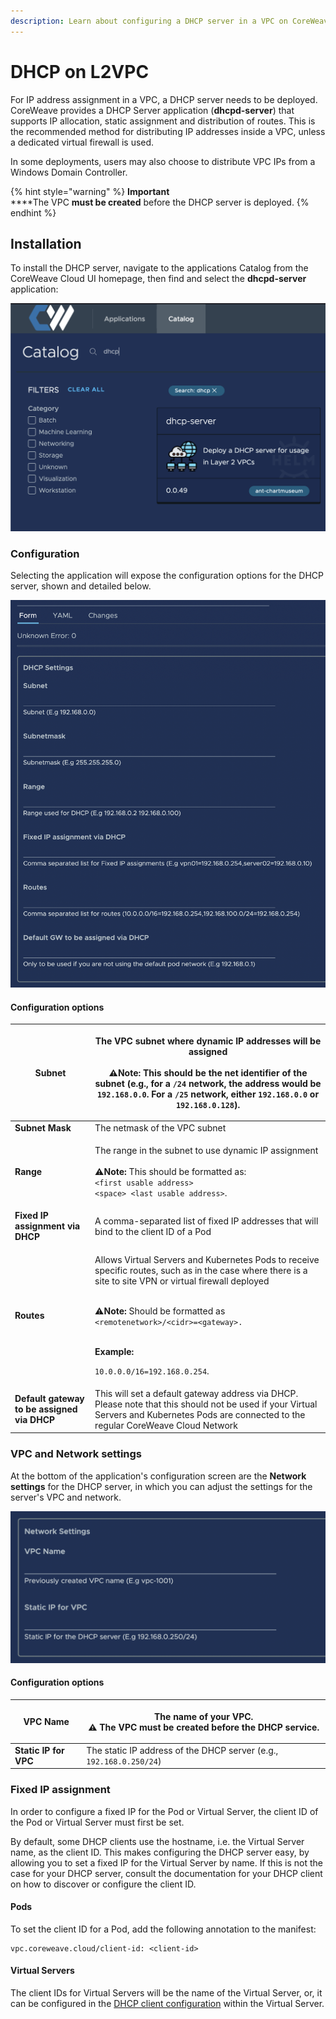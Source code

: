 ```yaml
---
description: Learn about configuring a DHCP server in a VPC on CoreWeave.
---
```


# DHCP on L2VPC

For IP address assignment in a VPC, a DHCP server needs to be deployed. CoreWeave provides a DHCP Server application (**dhcpd-server**) that supports IP allocation, static assignment and distribution of routes. This is the recommended method for distributing IP addresses inside a VPC, unless a dedicated virtual firewall is used.

In some deployments, users may also choose to distribute VPC IPs from a Windows Domain Controller.

{% hint style="warning" %}
**Important**\
****The VPC **must be created** before the DHCP server is deployed.
{% endhint %}

## Installation

To install the DHCP server, navigate to the applications Catalog from the CoreWeave Cloud UI homepage, then find and select the **dhcpd-server** application:

![](<../../../.gitbook/assets/dhcp (1).png>)

### Configuration

Selecting the application will expose the configuration options for the DHCP server, shown and detailed below.

![DHCP configuration settings, exposed by clicking the DHCP server application](<../../../.gitbook/assets/image (15).png>)

#### Configuration options

| **Subnet**                                  | <p>The VPC subnet where dynamic IP addresses will be assigned<br><br><span data-gb-custom-inline data-tag="emoji" data-code="26a0">⚠</span><strong>Note:</strong> This should be the net identifier of the subnet (e.g., for a <code>/24</code> network, the address would be <code>192.168.0.0</code>. For a <code>/25</code> network, either <code>192.168.0.0</code> or <code>192.168.0.128</code>).</p>                                                      |
| ------------------------------------------- | ---------------------------------------------------------------------------------------------------------------------------------------------------------------------------------------------------------------------------------------------------------------------------------------------------------------------------------------------------------------------------------------------------------------------------------------------------------------- |
| **Subnet Mask**                             | The netmask of the VPC subnet                                                                                                                                                                                                                                                                                                                                                                                                                                    |
| **Range**                                   | <p>The range in the subnet to use dynamic IP assignment<br><br><span data-gb-custom-inline data-tag="emoji" data-code="26a0">⚠</span><strong>Note:</strong> This should be formatted as:<br><code>&#x3C;first usable address> &#x3C;space> &#x3C;last usable address></code>.</p>                                                                                                                                                                                |
| **Fixed IP assignment via DHCP**            | A comma-separated list of fixed IP addresses that will bind to the client ID of a Pod                                                                                                                                                                                                                                                                                                                                                                            |
| **Routes**                                  | <p>Allows Virtual Servers and Kubernetes Pods to receive specific routes, such as in the case where there is a site to site VPN or virtual firewall deployed</p><p><br><span data-gb-custom-inline data-tag="emoji" data-code="26a0">⚠</span><strong>Note:</strong> Should be formatted as <code>&#x3C;remotenetwork>/&#x3C;cidr>=&#x3C;gateway>.</code> </p><p><strong></strong><br><strong>Example:</strong></p><p><code>10.0.0.0/16=192.168.0.254</code>.</p> |
| **Default gateway to be assigned via DHCP** | This will set a default gateway address via DHCP. Please note that this should not be used if your Virtual Servers and Kubernetes Pods are connected to the regular CoreWeave Cloud Network                                                                                                                                                                                                                                                                      |

### VPC and Network settings

At the bottom of the application's configuration screen are the **Network settings** for the DHCP server, in which you can adjust the settings for the server's VPC and network.

![Network settings for DHCP server application.](<../../../.gitbook/assets/image (14).png>)

#### Configuration options

| **VPC Name**          | <p>The name of your VPC. <br><span data-gb-custom-inline data-tag="emoji" data-code="26a0">⚠</span> The VPC must be created <strong>before the DHCP service.</strong></p> |
| --------------------- | ------------------------------------------------------------------------------------------------------------------------------------------------------------------------- |
| **Static IP for VPC** | The static IP address of the DHCP server (e.g., `192.168.0.250/24`)                                                                                                       |

### Fixed IP assignment

In order to configure a fixed IP for the Pod or Virtual Server, the client ID of the Pod or Virtual Server must first be set.

By default, some DHCP clients use the hostname, i.e. the Virtual Server name, as the client ID. This makes configuring the DHCP server easy, by allowing you to set a fixed IP for the Virtual Server by name. If this is not the case for your DHCP server, consult the documentation for your DHCP client on how to discover or configure the client ID.

#### Pods

To set the client ID for a Pod, add the following annotation to the manifest:

```
vpc.coreweave.cloud/client-id: <client-id>
```

#### Virtual Servers

The client IDs for Virtual Servers will be the name of the Virtual Server, or, it can be configured in the [DHCP client configuration](dhcp-on-l2vpc.md) within the Virtual Server.
